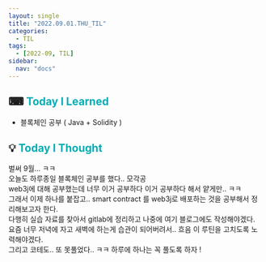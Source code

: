 ```yaml
---
layout: single
title: "2022.09.01.THU_TIL"
categories:
  - TIL
tags:
  - [2022-09, TIL]
sidebar:
  nav: "docs"
---
```


## ⌨ <a style="color:#00adb5">Today I Learned</a>

- 블록체인 공부 ( Java + Solidity )

## 💡 <a style="color:#00adb5">Today I Thought</a>

벌써 9월... ㅋㅋ<br>
오늘도 하루종일 블록체인 공부를 했다.. 모각공<br>
web3j에 대해 공부했는데 너무 이거 공부하다 이거 공부하다 해서 얕게만.. ㅋㅋ<br>
그래서 이제 하나를 붙잡고.. smart contract 를 web3j로 배포하는 것을 공부해서 정리해보고자 한다.<br>
다행히 실습 자료를 찾아서 gitlab에 정리하고 나중에 여기 블로그에도 작성해야겠다.<br>
요즘 너무 저녁에 자고 새벽에 하는게 습관이 되어버려서.. 흐음 이 루틴을 고치도록 노력해야겠다.<br>
그리고 코테도.. 또 못풀었다.. ㅋㅋ 하루에 하나는 꼭 풀도록 하자 !
